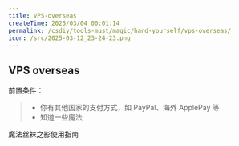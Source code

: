 ```yaml
---
title: VPS-overseas
createTime: 2025/03/04 00:01:14
permalink: /csdiy/tools-must/magic/hand-yourself/vps-overseas/
icon: /src/2025-03-12_23-24-23.png
---
```

## VPS overseas
前置条件：
> - 你有其他国家的支付方式，如 PayPal、海外 ApplePay 等
> - 知道一些魔法

<LinkCard href="https://yixun666.github.io/2018/05/25/%E9%AD%94%E6%B3%95%E4%B8%9D%E8%A2%9C%E4%B9%8B%E5%BD%B1%E4%BD%BF%E7%94%A8%E6%8C%87%E5%8D%97/"
title="VPS overseas">魔法丝袜之影使用指南</LinkCard>